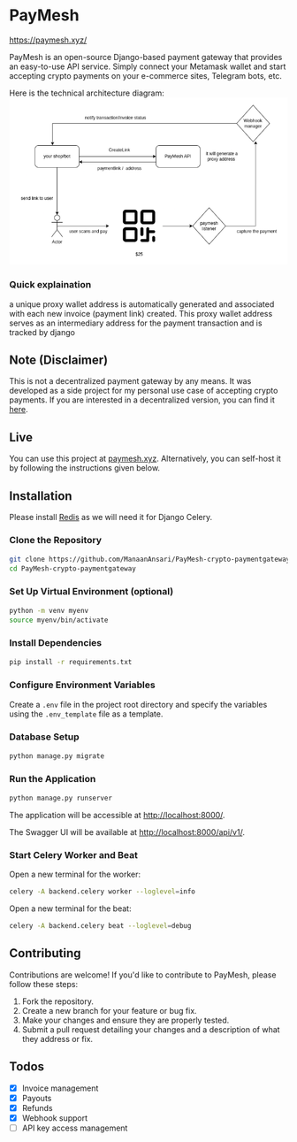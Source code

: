 # PayMesh

https://paymesh.xyz/

PayMesh is an open-source Django-based payment gateway that provides an easy-to-use API service. Simply connect your Metamask wallet and start accepting crypto payments on your e-commerce sites, Telegram bots, etc.

Here is the technical architecture diagram:
![arch](arch.png)

### Quick explaination

a unique proxy wallet address is automatically generated and associated with each new invoice (payment link) created. This proxy wallet address serves as an intermediary address for the payment transaction and is tracked by django

## Note (Disclaimer)

This is not a decentralized payment gateway by any means. It was developed as a side project for my personal use case of accepting crypto payments. If you are interested in a decentralized version, you can find it [here](https://github.com/ManaanAnsari/PayMesh-Web3).

## Live

You can use this project at [paymesh.xyz](https://paymesh.xyz/). Alternatively, you can self-host it by following the instructions given below.

## Installation

Please install [Redis](https://redis.io/docs/getting-started/installation/) as we will need it for Django Celery.

### Clone the Repository

```bash
git clone https://github.com/ManaanAnsari/PayMesh-crypto-paymentgateway
cd PayMesh-crypto-paymentgateway
```

### Set Up Virtual Environment (optional)

```bash
python -m venv myenv
source myenv/bin/activate
```

### Install Dependencies

```bash
pip install -r requirements.txt
```

### Configure Environment Variables

Create a `.env` file in the project root directory and specify the variables using the `.env_template` file as a template.

### Database Setup

```bash
python manage.py migrate
```

### Run the Application

```bash
python manage.py runserver
```

The application will be accessible at [http://localhost:8000/](http://localhost:8000/).

The Swagger UI will be available at [http://localhost:8000/api/v1/](http://localhost:8000/api/v1/).

### Start Celery Worker and Beat

Open a new terminal for the worker:

```bash
celery -A backend.celery worker --loglevel=info
```

Open a new terminal for the beat:

```bash
celery -A backend.celery beat --loglevel=debug
```

## Contributing

Contributions are welcome! If you'd like to contribute to PayMesh, please follow these steps:

1. Fork the repository.
2. Create a new branch for your feature or bug fix.
3. Make your changes and ensure they are properly tested.
4. Submit a pull request detailing your changes and a description of what they address or fix.

## Todos

- [x] Invoice management
- [x] Payouts
- [x] Refunds
- [x] Webhook support
- [ ] API key access management
